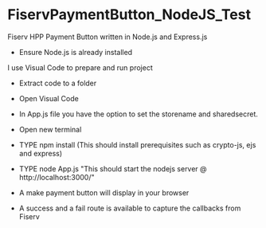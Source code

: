 # FiservPaymentButton_NodeJS_Test
Fiserv HPP Payment Button written in Node.js and Express.js

- Ensure Node.js is already installed

I use Visual Code to prepare and run project
- Extract code to a folder
- Open Visual Code
- In App.js file you have the option to set the storename and sharedsecret.

- Open new terminal
- TYPE npm install (This should install prerequisites such as crypto-js, ejs and express)
- TYPE node App.js "This should start the nodejs server @ http://localhost:3000/"
- A make payment button will display in your browser
- A success and a fail route is available to capture the callbacks from Fiserv 

